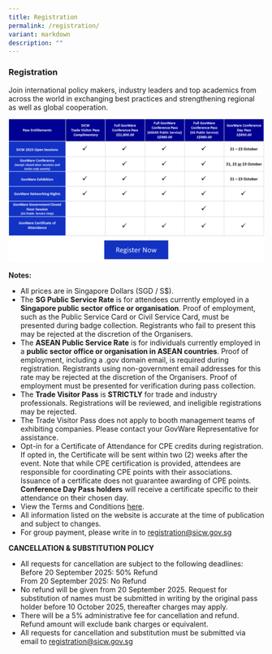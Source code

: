 ```yaml
---
title: Registration
permalink: /registration/
variant: markdown
description: ""
---
```

### **Registration**

Join international policy makers, industry leaders and top academics from across the world in exchanging best practices and strengthening regional as well as global cooperation.

![](/images/Registration%202025/Tickets_2025.png)
![](/images/Registration%202025/Register_button_2025.png)

**Notes:**
* All prices are in Singapore Dollars (SGD / S$).
* The **SG Public Service Rate** is for attendees currently employed in a **Singapore public sector office or organisation**. Proof of employment, such as the Public Service Card or Civil Service Card, must be presented during badge collection. Registrants who fail to present this may be rejected at the discretion of the Organisers.
* The **ASEAN Public Service Rate** is for individuals currently employed in a **public sector office or organisation in ASEAN countries**. Proof of employment, including a .gov domain email, is required during registration. Registrants using non-government email addresses for this rate may be rejected at the discretion of the Organisers. Proof of employment must be presented for verification during pass collection.
* The **Trade Visitor Pass** is **STRICTLY** for trade and industry professionals. Registrations will be reviewed, and ineligible registrations may be rejected.
* The Trade Visitor Pass does not apply to booth management teams of exhibiting companies. Please contact your GovWare Representative for assistance.
* Opt-in for a Certificate of Attendance for CPE credits during registration. If opted in, the Certificate will be sent within two (2) weeks after the event. Note that while CPE certification is provided, attendees are responsible for coordinating CPE points with their associations. Issuance of a certificate does not guarantee awarding of CPE points. **Conference Day Pass holders** will receive a certificate specific to their attendance on their chosen day.
* View the Terms and Conditions [here](https://www.govware.sg/code-of-conduct).
* All information listed on the website is accurate at the time of publication and subject to changes.
* For group payment, please write in to [registration@sicw.gov.sg](mailto:registration@sicw.gov.sg) 

**CANCELLATION &amp; SUBSTITUTION POLICY**
* All requests for cancellation are subject to the following deadlines:
<br>Before 20 September 2025: 50% Refund
<br>From 20 September 2025: No Refund
* No refund will be given from 20 September 2025. Request for substitution of names must be submitted in writing by the original pass holder before 10 October 2025, thereafter charges may apply. 
*	There will be a 5% administrative fee for cancellation and refund. Refund amount will exclude bank charges or equivalent.
*	All requests for cancellation and substitution must be submitted via email to [registration@sicw.gov.sg](mailto:registration@sicw.gov.sg)